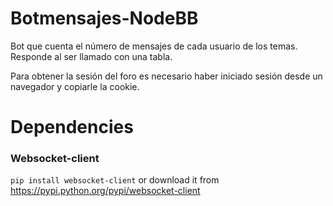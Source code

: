 # Botmensajes-NodeBB
Bot que cuenta el número de mensajes de cada usuario de los temas. Responde al ser llamado con una tabla.

Para obtener la sesión del foro es necesario haber iniciado sesión desde un navegador y copiarle la cookie.

# Dependencies

### Websocket-client

`pip install websocket-client` or download it from https://pypi.python.org/pypi/websocket-client
